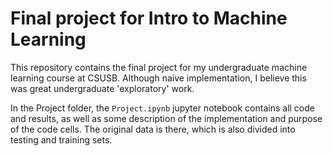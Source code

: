# Final project for Intro to Machine Learning

This repository contains the final project for my undergraduate machine learning course at CSUSB.  Although naive implementation, I believe this was great undergraduate 'exploratory' work.

In the Project folder, the ```Project.ipynb``` jupyter notebook contains all code and results, as well as some description of the implementation and purpose of the code cells. The original data is there, which is also divided into testing and training sets.